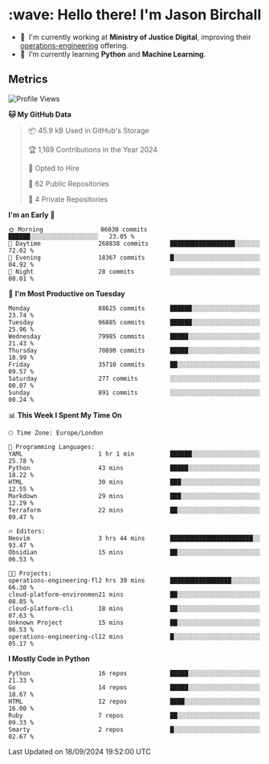 <h1 align="left" id="jason-title">:wave: Hello there! I'm Jason Birchall</h1>

- :office: &nbsp;I'm currently working at **Ministry of Justice Digital**, improving their [operations-engineering](https://github.com/ministryofjustice/operations-engineering) offering.
- :seedling: &nbsp;I’m currently learning **Python** and **Machine Learning**.

<h2>Metrics</h2>

<!--START_SECTION:waka-->
![Profile Views](http://img.shields.io/badge/Profile%20Views-0-blue)

**🐱 My GitHub Data** 

> 📦 45.9 kB Used in GitHub's Storage 
 > 
> 🏆 1,169 Contributions in the Year 2024
 > 
> 💼 Opted to Hire
 > 
> 📜 62 Public Repositories 
 > 
> 🔑 4 Private Repositories 
 > 
**I'm an Early 🐤** 

```text
🌞 Morning                86030 commits       ██████░░░░░░░░░░░░░░░░░░░   23.05 % 
🌆 Daytime                268838 commits      ██████████████████░░░░░░░   72.02 % 
🌃 Evening                18367 commits       █░░░░░░░░░░░░░░░░░░░░░░░░   04.92 % 
🌙 Night                  28 commits          ░░░░░░░░░░░░░░░░░░░░░░░░░   00.01 % 
```
📅 **I'm Most Productive on Tuesday** 

```text
Monday                   88625 commits       ██████░░░░░░░░░░░░░░░░░░░   23.74 % 
Tuesday                  96885 commits       ██████░░░░░░░░░░░░░░░░░░░   25.96 % 
Wednesday                79985 commits       █████░░░░░░░░░░░░░░░░░░░░   21.43 % 
Thursday                 70890 commits       █████░░░░░░░░░░░░░░░░░░░░   18.99 % 
Friday                   35710 commits       ██░░░░░░░░░░░░░░░░░░░░░░░   09.57 % 
Saturday                 277 commits         ░░░░░░░░░░░░░░░░░░░░░░░░░   00.07 % 
Sunday                   891 commits         ░░░░░░░░░░░░░░░░░░░░░░░░░   00.24 % 
```


📊 **This Week I Spent My Time On** 

```text
🕑︎ Time Zone: Europe/London

💬 Programming Languages: 
YAML                     1 hr 1 min          ██████░░░░░░░░░░░░░░░░░░░   25.78 % 
Python                   43 mins             █████░░░░░░░░░░░░░░░░░░░░   18.22 % 
HTML                     30 mins             ███░░░░░░░░░░░░░░░░░░░░░░   12.55 % 
Markdown                 29 mins             ███░░░░░░░░░░░░░░░░░░░░░░   12.29 % 
Terraform                22 mins             ██░░░░░░░░░░░░░░░░░░░░░░░   09.47 % 

🔥 Editors: 
Neovim                   3 hrs 44 mins       ███████████████████████░░   93.47 % 
Obsidian                 15 mins             ██░░░░░░░░░░░░░░░░░░░░░░░   06.53 % 

🐱‍💻 Projects: 
operations-engineering-fl2 hrs 39 mins       █████████████████░░░░░░░░   66.30 % 
cloud-platform-environmen21 mins             ██░░░░░░░░░░░░░░░░░░░░░░░   08.85 % 
cloud-platform-cli       18 mins             ██░░░░░░░░░░░░░░░░░░░░░░░   07.63 % 
Unknown Project          15 mins             ██░░░░░░░░░░░░░░░░░░░░░░░   06.53 % 
operations-engineering-cl12 mins             █░░░░░░░░░░░░░░░░░░░░░░░░   05.17 % 
```

**I Mostly Code in Python** 

```text
Python                   16 repos            █████░░░░░░░░░░░░░░░░░░░░   21.33 % 
Go                       14 repos            █████░░░░░░░░░░░░░░░░░░░░   18.67 % 
HTML                     12 repos            ████░░░░░░░░░░░░░░░░░░░░░   16.00 % 
Ruby                     7 repos             ██░░░░░░░░░░░░░░░░░░░░░░░   09.33 % 
Smarty                   2 repos             █░░░░░░░░░░░░░░░░░░░░░░░░   02.67 % 
```




 Last Updated on 18/09/2024 19:52:00 UTC
<!--END_SECTION:waka-->

<!-- links -->

[issues page]: https://github.com/jasonBirchall/jasonBirchall/issues "jasonBirchall/issues"
